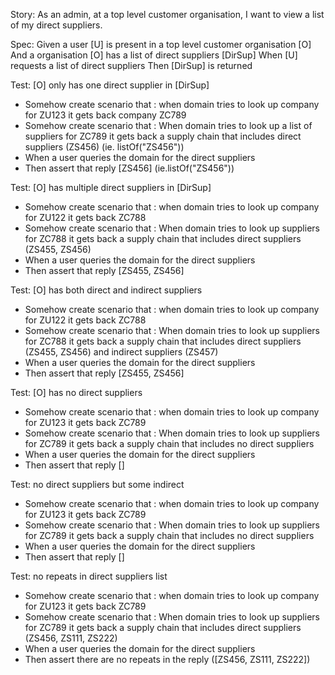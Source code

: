 Story:
As an admin, at a top level customer organisation, I want to view a list of my direct suppliers.

Spec:
Given a user [U] is present in a top level customer organisation [O]
And a organisation [O] has a  list of direct suppliers [DirSup]
When [U] requests a list of direct suppliers
Then [DirSup] is returned

Test: [O] only has one direct supplier in [DirSup]
- Somehow create scenario that : when domain tries to look up company for ZU123 it gets back company ZC789
- Somehow create scenario that : When domain tries to look up a list of suppliers for ZC789 it gets back a supply chain that includes direct suppliers (ZS456) (ie. listOf("ZS456"))
- When a user queries the domain for the direct suppliers
- Then assert that reply [ZS456] (ie.listOf("ZS456"))

Test: [O] has multiple direct suppliers in [DirSup] 
- Somehow create scenario that : when domain tries to look up company for ZU122 it gets back ZC788
- Somehow create scenario that : When domain tries to look up suppliers for ZC788 it gets back a supply chain that includes direct suppliers (ZS455, ZS456)
- When a user queries the domain for the direct suppliers
- Then assert that reply [ZS455, ZS456]

Test: [O] has both direct and indirect suppliers 
- Somehow create scenario that : when domain tries to look up company for ZU122 it gets back ZC788
- Somehow create scenario that : When domain tries to look up suppliers for ZC788 it gets back a supply chain that includes direct suppliers (ZS455, ZS456) and indirect suppliers (ZS457)
- When a user queries the domain for the direct suppliers
- Then assert that reply [ZS455, ZS456]




Test: [O] has no direct suppliers
- Somehow create scenario that : when domain tries to look up company for ZU123 it gets back ZC789
- Somehow create scenario that : When domain tries to look up suppliers for ZC789 it gets back a supply chain that includes no direct suppliers
- When a user queries the domain for the direct suppliers
- Then assert that reply []

Test: no direct suppliers but some indirect
- Somehow create scenario that : when domain tries to look up company for ZU123 it gets back ZC789
- Somehow create scenario that : When domain tries to look up suppliers for ZC789 it gets back a supply chain that includes no direct suppliers
- When a user queries the domain for the direct suppliers
- Then assert that reply []

Test: no repeats in direct suppliers list
- Somehow create scenario that : when domain tries to look up company for ZU123 it gets back ZC789
- Somehow create scenario that : When domain tries to look up suppliers for ZC789 it gets back a supply chain that includes direct suppliers (ZS456, ZS111, ZS222)
- When a user queries the domain for the direct suppliers
- Then assert there are no repeats in the reply ([ZS456, ZS111, ZS222])






